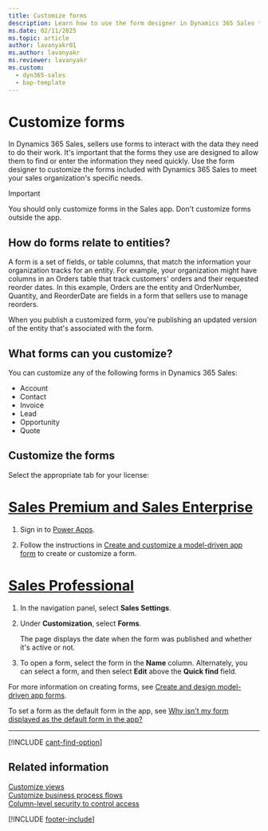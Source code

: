 ```yaml
---
title: Customize forms
description: Learn how to use the form designer in Dynamics 365 Sales to customize the forms that your sellers use to enter and find information.
ms.date: 02/11/2025
ms.topic: article
author: lavanyakr01
ms.author: lavanyakr
ms.reviewer: lavanyakr
ms.custom: 
  - dyn365-sales
  - bap-template
---
```


# Customize forms

In Dynamics 365 Sales, sellers use forms to interact with the data they need to do their work. It's important that the forms they use are designed to allow them to find or enter the information they need quickly. Use the form designer to customize the forms included with Dynamics 365 Sales to meet your sales organization's specific needs.

> [!IMPORTANT]
> You should only customize forms in the Sales app. Don't customize forms outside the app.

## How do forms relate to entities?

A form is a set of fields, or table columns, that match the information your organization tracks for an entity. For example, your organization might have columns in an Orders table that track customers' orders and their requested reorder dates. In this example, Orders are the entity and OrderNumber, Quantity, and ReorderDate are fields in a form that sellers use to manage reorders.

When you publish a customized form, you're publishing an updated version of the entity that's associated with the form.

## What forms can you customize?

You can customize any of the following forms in Dynamics 365 Sales:

- Account
- Contact
- Invoice
- Lead
- Opportunity
- Quote

## Customize the forms

Select the appropriate tab for your license:

# [Sales Premium and Sales Enterprise](#tab/SE)

1. Sign in to [Power Apps](https://make.powerapps.com/).

1. Follow the instructions in [Create and customize a model-driven app form](/powerapps/maker/model-driven-apps/create-and-edit-a-model-driven-form?context=/dynamics365/context/sales-context) to create or customize a form.  

# [Sales Professional](#tab/SP)

1. In the navigation panel, select **Sales Settings**.

1. Under **Customization**, select **Forms**.

    The page displays the date when the form was published and whether it's active or not.

1. To open a form, select the form in the **Name** column. Alternately, you can select a form, and then select **Edit** above the **Quick find** field.

For more information on creating forms, see [Create and design model-driven app forms](/powerapps/maker/model-driven-apps/create-design-forms).

To set a form as the default form in the app, see [Why isn't my form displayed as the default form in the app?](/powerapps/maker/model-driven-apps/create-design-forms#form-display-faq)

---

[!INCLUDE [cant-find-option](../includes/cant-find-option.md)]

## Related information

[Customize views](customize-views.md)  
[Customize business process flows](customize-business-process-flows.md)  
[Column-level security to control access](/power-platform/admin/field-level-security)

[!INCLUDE [footer-include](../includes/footer-banner.md)]
